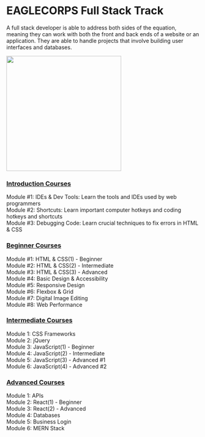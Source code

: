 # **EAGLECORPS** Full Stack Track
A full stack developer is able to address both sides of the equation, meaning they can work with both the front and back ends of a website or an application. They are able to handle projects that involve building user interfaces and databases.

<img align="center" width="300" src="https://thehappypuppysite.com/wp-content/uploads/2017/10/Cute-Dog-Names-HP-long.jpg"><br />

### [Introduction Courses](/course/introduction.md)
Module #1: IDEs & Dev Tools: Learn the tools and IDEs used by web programmers<br />
Module #2: Shortcuts: Learn important computer hotkeys and coding hotkeys and shortcuts<br />
Module #3: Debugging Code: Learn crucial techniques to fix errors in HTML & CSS<br />

### [Beginner Courses](/course/beginner.md)
Module #1: HTML & CSS(1) - Beginner<br />
Module #2: HTML & CSS(2) - Intermediate<br />
Module #3: HTML & CSS(3) - Advanced<br />
Module #4: Basic Design & Accessibility<br />
Module #5: Responsive Design<br />
Module #6: Flexbox & Grid<br />
Module #7: Digital Image Editing<br />
Module #8: Web Performance<br />

### [Intermediate Courses](/course/intermediate.md)
Module 1: CSS Frameworks<br />
Module 2: jQuery<br />
Module 3: JavaScript(1) - Beginner<br />
Module 4: JavaScript(2) - Intermediate<br />
Module 5: JavaScript(3) - Advanced #1<br />
Module 6: JavaScript(4) - Advanced #2<br />

### [Advanced Courses](/course/advanced.md)
Module 1: APIs<br />
Module 2: React(1) - Beginner<br />
Module 3: React(2) - Advanced<br />
Module 4: Databases<br />
Module 5: Business Login<br />
Module 6: MERN Stack</p>


